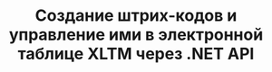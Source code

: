 ---
############################# Static ############################
layout: "auto-gen-gist"
draft: false
path: "ru/assembly/net/barcode/xltm/"
otherformats: XLS XLT XLSX XLSM XLTX XLSB ODS 

############################# Head ############################
head_title: "Как создавать и добавлять штрих-коды в электронную таблицу Excel с помощью C#, ASP.NET"
head_description: "API GroupDocs.Assembly .NET поддерживает создание и вставку изображений штрих-кодов в документы электронных таблиц Excel (XLS, XLT, XLSX, XLSM, XLTX, XLTM и XLSB)."

############################# Header ############################
title: "Создание штрих-кодов и управление ими в электронной таблице XLTM  через .NET API"
description: "Используя GroupDocs.Assembly .NET API, разработчики программного обеспечения могут динамически создавать и управлять изображениями штрих-кода в электронных таблицах Excel XLTM  внутри приложений C#, ASP.NET."

######################### Download Button #######################
button:
    enable: true

############################# About ############################
about:
    enable: true
    title: "Как добавить генерацию штрих-кода для электронных таблиц?"
    content: |
       На этой странице представлена информация о том, как создавать штрих-коды в электронной таблице Excel с помощью .NET API. Штрих-коды представляют собой цифровой код, хранящий машиночитаемую информацию, которая обычно используется для быстрой идентификации большого количества товаров. Это обеспечивает скорость и точность вашей системы, что автоматически сокращает время операции. GroupDocs.Assembly — это мощный .NET API, который позволяет разработчикам программного обеспечения программно рисовать многочисленные одномерные и двухмерные изображения штрих-кодов с настраиваемым текстом, внешним видом и различными типами кодирования внутри электронной таблицы Microsoft Excel в определенном месте. API также позволяет легко управлять размером изображения штрих-кода, цветами переднего плана и фона, размером шрифта, разрешением изображения, автоисправлением текста и многим другим. 

############################# content ############################
steps:
    enable: true
    block:
    - title_left: "Генерация штрих-кодов в электронных таблицах XLTM  через .NET"
      content_left: |
       GroupDocs.Assembly .NET обеспечивает полную поддержку добавления штрих-кодов и управления ими внутри электронной таблицы XLTM . В следующем примере кода C# .NET показано, как создавать и вставлять изображения штрих-кода в документ электронной таблицы Microsoft Excel. 

      title_right: "Как использовать изображения штрих-кода в XLTM"
      content_right: |
       * Создайте экземпляр [DocumentAssembler](https://apireference.groupdocs.com/assembly/net/groupdocs.assembly/documentassembler) 
       * Вызовите метод [AssembleDocument](https://apireference.groupdocs.com/assembly/net/groupdocs.assembly.documentassembler/assembledocument/methods/1) со следующими параметрами.
           * Поток для чтения шаблона документа.
           * Поток для записи результирующего документа.
           * Дополнительные возможности загрузки и сохранения документа.
           * Информация об объектах источника данных.

      gisthash: "8576f622912b355ce69966077033dcac"
      gistfile: "generate_barcodes_in_spreadsheets.cs"

    - title_left: "Системные Требования"
      content_left: |
        API GroupDocs.Assembly .NET поддерживаются на всех основных платформах и операционных системах. Полное руководство по системным требованиям можно найти на странице [системные требования](https://docs.groupdocs.com/assembly/net/system-requirements/). Перед выполнением приведенного ниже кода убедитесь, что на вашем компьютере установлены следующие предварительные компоненты. система:
         * Операционные системы: Microsoft Windows, Linux, MacOS
         * Среда разработки: Visual Studio, Xamarin, MonoDevelop и т. д.
         * Фреймворки: .NET Framework, .NET Standard, .NET Core, Mono
         * Получите последнюю версию API GroupDocs.Assembly .NET из [NuGet](https://www.nuget.org/packages/GroupDocs.Assembly/)
        
      title_right: "Зачем использовать GroupDocs.Assembly"
      content_right: |
         * Разрешить пользователям создавать собственные документы из шаблонов.
         * Для создания и автоматизации документов не требуется дополнительное программное обеспечение
         * Возможность создания выходного документа на основе источника данных
         * Динамически вставлять содержимое документа в отчет
         * Динамически прикрепляйте вложения электронной почты и вставляйте гиперссылки в отчеты.
         * Автоматическое удаление пустых абзацев
         * Полная поддержка нескольких форматов данных
         * Поддержка динамических вложений электронной почты

demos:
    enable: true


more_formats:
    enable: true


back_to_top:
    enable: true
---